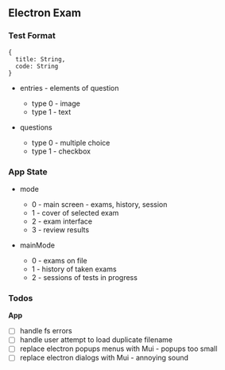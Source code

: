## Electron Exam

### Test Format

```
{
  title: String,
  code: String
}
```

- entries - elements of question

  - type 0 - image
  - type 1 - text

- questions
  - type 0 - multiple choice
  - type 1 - checkbox

### App State

- mode

  - 0 - main screen - exams, history, session
  - 1 - cover of selected exam
  - 2 - exam interface
  - 3 - review results

- mainMode

  - 0 - exams on file
  - 1 - history of taken exams
  - 2 - sessions of tests in progress

### Todos

**App**

- [ ] handle fs errors
- [ ] handle user attempt to load duplicate filename
- [ ] replace electron popups menus with Mui - popups too small
- [ ] replace electron dialogs with Mui - annoying sound
